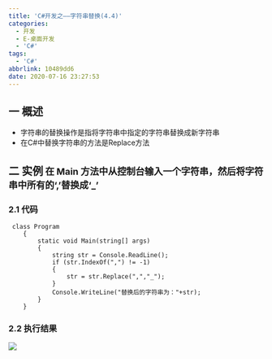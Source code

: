 ```yaml
---
title: 'C#开发之——字符串替换(4.4)'
categories:
  - 开发
  - E-桌面开发
  - 'C#'
tags:
  - 'C#'
abbrlink: 10489dd6
date: 2020-07-16 23:27:53
---
```

## 一 概述

* 字符串的替换操作是指将字符串中指定的字符串替换成新字符串
* 在C#中替换字符串的方法是Replace方法

<!--more-->

## 二 实例<font size=4> 在 Main 方法中从控制台输入一个字符串，然后将字符串中所有的‘,’替换成‘_’ </font>

### 2.1 代码

```
 class Program
    {
        static void Main(string[] args)
        {
            string str = Console.ReadLine();
            if (str.IndexOf(",") != -1)
            {
                str = str.Replace(",","_");
            }
            Console.WriteLine("替换后的字符串为："+str);
        }
    }
```

### 2.2 执行结果
![][1]


[1]:https://fastly.jsdelivr.net/gh/PGzxc/CDN@master/blog-image/csharp-string-replace-sample.png